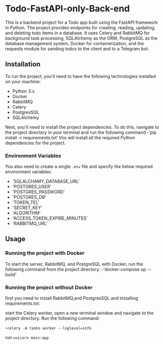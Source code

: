 # Todo-FastAPI-only-Back-end

This is a backend project for a Todo app built using the FastAPI framework in Python. The project provides endpoints for creating, reading, updating, and deleting todo items in a database. It uses Celery and RabbitMQ for background task processing, SQLAlchemy as the ORM, PostgreSQL as the database management system, Docker for containerization, and the requests module for sending todos to the client and to a Telegram bot.

## Installation
To run the project, you'll need to have the following technologies installed on your machine:

- Python 3.x
- Docker
- RabbitMQ
- Celery
- PostgresSQL
- SQLAlchemy

Next, you'll need to install the project dependencies. To do this, navigate to the project directory in your terminal and run the following command
-'pip install -r requirements.txt'
this will install all the required Python dependencies for the project.

### Environment Variables
You also need to create a single `.env` file and specify the below required environment variables:
- 'SQLALCHAMY_DATABASE_URL'
- 'POSTGRES_USER'
- 'POSTGRES_PASSWORD'
- 'POSTGRES_DB'
- 'TOKEN_TEL'
- 'SECRET_KEY'
- 'ALGORITHM'
- 'ACCESS_TOKEN_EXPIRE_MINUTES'
- 'RABBITMQ_URL'

## Usage

### Running the project with Docker

To start the server, RabbitMQ, and PostgreSQL with Docker, run the following command from the project directory:
-'docker-compose up --build'
### Running the project without Docker

first you need to install RabbitMQ,and PostgresSQL and installing requirements.txt:

start the Celery worker, open a new terminal window and navigate to the project directory. Run the following command:

-`celery -A tasks worker --loglevel=info`

run `uvicorn main:app`



